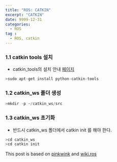 ```yaml
---
title: "ROS: CATKIN"
excerpt: "CATKIN" 
date: 9999-12-31
categories:
  - ROS
tag :
  - ROS, catkin
---
```



### 1.1 catkin tools 설치
* catkin_tools의 설치 안내 [페이지](https://catkin-tools.readthedocs.io/en/latest/installing.html)
``` python
>sudo apt-get install python-catkin-tools
```


### 1.2 catkin_ws 폴더 생성
``` python
>mkdir -p ~/catkin_ws/src

```


### 1.3 catkin_ws 초기화
* 반드시 catkin_ws 폴더에서 catkin init 를 해야 한다. 
``` python
>cd catkin_ws
>cd catkin init
```

 
This post is based on [pinkwink](https://github.com/PinkWink) and [wiki.ros](http://wiki.ros.org/rosdep#INstalling_rosdep)
